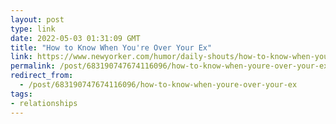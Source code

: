 ```yaml
---
layout: post
type: link
date: 2022-05-03 01:31:09 GMT
title: "How to Know When You're Over Your Ex"
link: https://www.newyorker.com/humor/daily-shouts/how-to-know-when-youre-over-your-ex
permalink: /post/683190747674116096/how-to-know-when-youre-over-your-ex
redirect_from: 
  - /post/683190747674116096/how-to-know-when-youre-over-your-ex
tags:
- relationships
---
```

